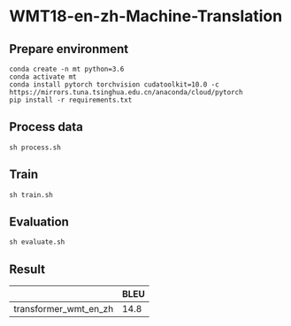 # WMT18-en-zh-Machine-Translation

## Prepare environment

```
conda create -n mt python=3.6
conda activate mt
conda install pytorch torchvision cudatoolkit=10.0 -c https://mirrors.tuna.tsinghua.edu.cn/anaconda/cloud/pytorch
pip install -r requirements.txt 
```

## Process data

```
sh process.sh
```

## Train

```
sh train.sh
```

## Evaluation

```
sh evaluate.sh
```

## Result

|                       | BLEU |
| --------------------- | ---- |
| transformer_wmt_en_zh | 14.8 |

